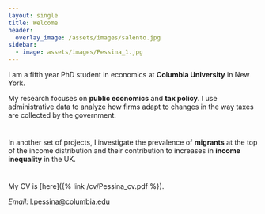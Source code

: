 ```yaml
---
layout: single
title: Welcome
header: 
  overlay_image: /assets/images/salento.jpg
sidebar:
  - image: assets/images/Pessina_1.jpg
---
```


<style>
  .bottom-space {
     margin-bottom: 1cm;
  }
</style>


I am a fifth year PhD student in economics at **Columbia University** in New York.

<p class="bottom-space">
My research focuses on <strong>public economics</strong> and <strong>tax policy</strong>. I use administrative data to analyze how firms adapt to changes in the way taxes are collected by the government.
</p>
<p class="bottom-space">
In another set of projects, I investigate the prevalence of <strong>migrants</strong> at the top of the income distribution and their contribution to increases in <strong>income inequality</strong> in the UK.
</p>

My CV is [here]({% link /cv/Pessina_cv.pdf %}). 

*Email*: l.pessina@columbia.edu

